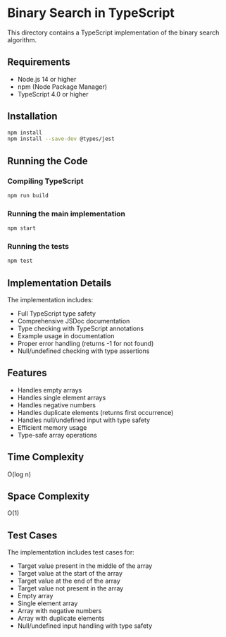 # Binary Search in TypeScript

This directory contains a TypeScript implementation of the binary search algorithm.

## Requirements
- Node.js 14 or higher
- npm (Node Package Manager)
- TypeScript 4.0 or higher

## Installation
```bash
npm install
npm install --save-dev @types/jest
```

## Running the Code

### Compiling TypeScript
```bash
npm run build
```

### Running the main implementation
```bash
npm start
```

### Running the tests
```bash
npm test
```

## Implementation Details
The implementation includes:
- Full TypeScript type safety
- Comprehensive JSDoc documentation
- Type checking with TypeScript annotations
- Example usage in documentation
- Proper error handling (returns -1 for not found)
- Null/undefined checking with type assertions

## Features
- Handles empty arrays
- Handles single element arrays
- Handles negative numbers
- Handles duplicate elements (returns first occurrence)
- Handles null/undefined input with type safety
- Efficient memory usage
- Type-safe array operations

## Time Complexity
O(log n)

## Space Complexity
O(1)

## Test Cases
The implementation includes test cases for:
- Target value present in the middle of the array
- Target value at the start of the array
- Target value at the end of the array
- Target value not present in the array
- Empty array
- Single element array
- Array with negative numbers
- Array with duplicate elements
- Null/undefined input handling with type safety
